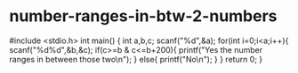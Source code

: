 # number-ranges-in-btw-2-numbers 
#include <stdio.h>
int main() {
    int a,b,c;
    scanf("%d",&a);
    for(int i=0;i<a;i++){
        scanf("%d%d",&b,&c);
        if(c>=b & c<=b+200){
            printf("Yes the number ranges in between those two\n");
        }
        else{
            printf("No\n");
        }
    }
    return 0;
}
